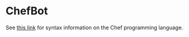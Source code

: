 # ChefBot

See [this link](https://www.dangermouse.net/esoteric/chef.html) for syntax information on the Chef programming language.